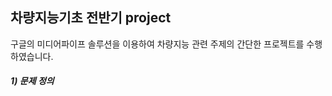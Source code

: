 ## 차량지능기초 전반기 project ##

구글의 미디어파이프 솔루션을 이용하여 차량지능 관련 주제의 간단한 프로젝트를 수행하였습니다.

##### 1) 문제 정의 #####

